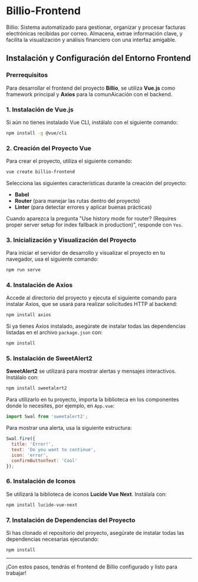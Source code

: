 
# Billio-Frontend
Billio: Sistema automatizado para gestionar, organizar y procesar facturas electrónicas recibidas por correo. Almacena, extrae información clave, y facilita la visualización y análisis financiero con una interfaz amigable.

## Instalación y Configuración del Entorno Frontend

### Prerrequisitos
Para desarrollar el frontend del proyecto **Billio**, se utiliza **Vue.js** como framework principal y **Axios** para la comunAicación con el backend.

### 1. Instalación de Vue.js

Si aún no tienes instalado Vue CLI, instálalo con el siguiente comando:

```bash
npm install -g @vue/cli
```

### 2. Creación del Proyecto Vue

Para crear el proyecto, utiliza el siguiente comando:

```bash
vue create billio-frontend
```

Selecciona las siguientes características durante la creación del proyecto:
- **Babel**
- **Router** (para manejar las rutas dentro del proyecto)
- **Linter** (para detectar errores y aplicar buenas prácticas)

Cuando aparezca la pregunta "Use history mode for router? (Requires proper server setup for index fallback in production)", responde con `Yes`.

### 3. Inicialización y Visualización del Proyecto

Para iniciar el servidor de desarrollo y visualizar el proyecto en tu navegador, usa el siguiente comando:

```bash
npm run serve
```

### 4. Instalación de Axios

Accede al directorio del proyecto y ejecuta el siguiente comando para instalar Axios, que se usará para realizar solicitudes HTTP al backend:

```bash
npm install axios
```

Si ya tienes Axios instalado, asegúrate de instalar todas las dependencias listadas en el archivo `package.json` con:

```bash
npm install
```

### 5. Instalación de SweetAlert2

**SweetAlert2** se utilizará para mostrar alertas y mensajes interactivos. Instálalo con:

```bash
npm install sweetalert2
```

Para utilizarlo en tu proyecto, importa la biblioteca en los componentes donde lo necesites, por ejemplo, en `App.vue`:

```js
import Swal from 'sweetalert2';
```

Para mostrar una alerta, usa la siguiente estructura:

```js
Swal.fire({
  title: 'Error!',
  text: 'Do you want to continue',
  icon: 'error',
  confirmButtonText: 'Cool'
});
```

### 6. Instalación de Iconos

Se utilizará la biblioteca de iconos **Lucide Vue Next**. Instálala con:

```bash
npm install lucide-vue-next
```

### 7. Instalación de Dependencias del Proyecto

Si has clonado el repositorio del proyecto, asegúrate de instalar todas las dependencias necesarias ejecutando:

```bash
npm install
```

---

¡Con estos pasos, tendrás el frontend de Billio configurado y listo para trabajar!
